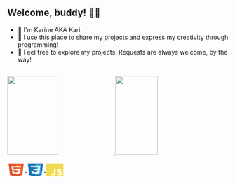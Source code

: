 ## Welcome, buddy! 🧚‍♂️

- 🌱 I'm Karine AKA Kari. 
- 🌿 I use this place to share my projects and express my creativity through programming!
- 🍃 Feel free to explore my projects. Requests are always welcome, by the way!

##

<div>
  <a href="https://github.com/karimendes">
  <img height= "180em" width="48%" src="https://github-readme-stats.vercel.app/api?username=karimendes&theme=vue&show_icons=true&include_all_commits=true&count_private=true"/>
  <img height="180em" width="44%" src="https://github-readme-stats.vercel.app/api/top-langs/?username=karimendes&layout=compact&langs_count=16&theme=vue"/>
</div>

<div style="display: inline_block"><br>
  <img align="center" alt="Kari-HTML" height="30" width="40" src="https://raw.githubusercontent.com/devicons/devicon/master/icons/html5/html5-original.svg">
  <img align="center" alt="Kari-CSS" height="30" width="40" src="https://raw.githubusercontent.com/devicons/devicon/master/icons/css3/css3-original.svg">
  <img align="center" alt="Kari-Js" height="30" width="40" src="https://raw.githubusercontent.com/devicons/devicon/master/icons/javascript/javascript-plain.svg">
</div>
